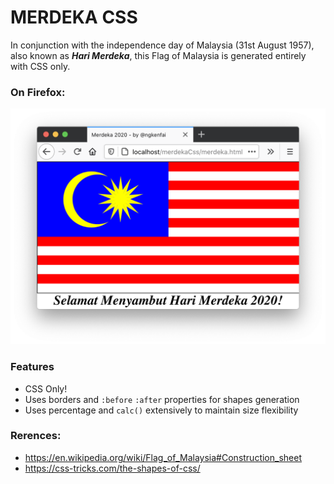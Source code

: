 # MERDEKA CSS

In conjunction with the independence day of Malaysia (31st August 1957), also known as **_Hari Merdeka_**, this Flag of Malaysia is generated entirely with CSS only.

### On Firefox:

![Screenshot on Firefox](img/screenshot-firefox.png)

### Features
- CSS Only!
- Uses borders and `:before` `:after` properties for shapes generation
- Uses percentage and `calc()` extensively to maintain size flexibility

### Rerences:
- https://en.wikipedia.org/wiki/Flag_of_Malaysia#Construction_sheet
- https://css-tricks.com/the-shapes-of-css/
